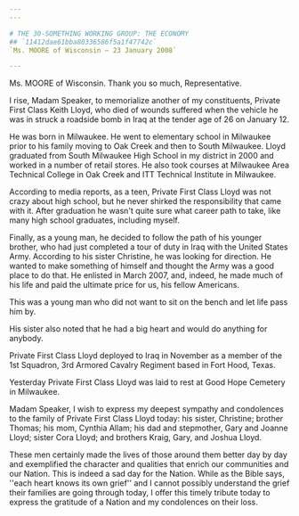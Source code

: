 ```yaml
---
---

# THE 30-SOMETHING WORKING GROUP: THE ECONOMY
## `11412dae61bba80336586f5a1f47742c`
`Ms. MOORE of Wisconsin — 23 January 2008`

---
```



Ms. MOORE of Wisconsin. Thank you so much, Representative.

I rise, Madam Speaker, to memorialize another of my constituents, 
Private First Class Keith Lloyd, who died of wounds suffered when the 
vehicle he was in struck a roadside bomb in Iraq at the tender age of 
26 on January 12.

He was born in Milwaukee. He went to elementary school in Milwaukee 
prior to his family moving to Oak Creek and then to South Milwaukee. 
Lloyd graduated from South Milwaukee High School in my district in 2000 
and worked in a number of retail stores. He also took courses at 
Milwaukee Area Technical College in Oak Creek and ITT Technical 
Institute in Milwaukee.

According to media reports, as a teen, Private First Class Lloyd was 
not crazy about high school, but he never shirked the responsibility 
that came with it. After graduation he wasn't quite sure what career 
path to take, like many high school graduates, including myself.

Finally, as a young man, he decided to follow the path of his younger 
brother, who had just completed a tour of duty in Iraq with the United 
States Army. According to his sister Christine, he was looking for 
direction. He wanted to make something of himself and thought the Army 
was a good place to do that. He enlisted in March 2007, and, indeed, he 
made much of his life and paid the ultimate price for us, his fellow 
Americans.

This was a young man who did not want to sit on the bench and let 
life pass him by.

His sister also noted that he had a big heart and would do anything 
for anybody.

Private First Class Lloyd deployed to Iraq in November as a member of 
the 1st Squadron, 3rd Armored Cavalry Regiment based in Fort Hood, 
Texas.

Yesterday Private First Class Lloyd was laid to rest at Good Hope 
Cemetery in Milwaukee.

Madam Speaker, I wish to express my deepest sympathy and condolences 
to the family of Private First Class Lloyd today: his sister, 
Christine; brother Thomas; his mom, Cynthia Allam; his dad and 
stepmother, Gary and Joanne Lloyd; sister Cora Lloyd; and brothers 
Kraig, Gary, and Joshua Lloyd.

These men certainly made the lives of those around them better day by 
day and exemplified the character and qualities that enrich our 
communities and our Nation. This is indeed a sad day for the Nation. 
While as the Bible says, ''each heart knows its own grief'' and I 
cannot possibly understand the grief their families are going through 
today, I offer this timely tribute today to express the gratitude of a 
Nation and my condolences on their loss.